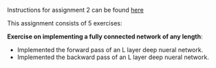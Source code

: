 Instructions for assignment 2 can be found [here](https://github.com/wei-ann-Github/Stanford_CS231n_CNN/tree/master/assignment2)

This assignment consists of 5 exercises:

**Exercise on implementing a fully connected network of any length**:
* Implemented the forward pass of an L layer deep nueral network.
* Implemented the backward pass of an L layer deep nueral network.